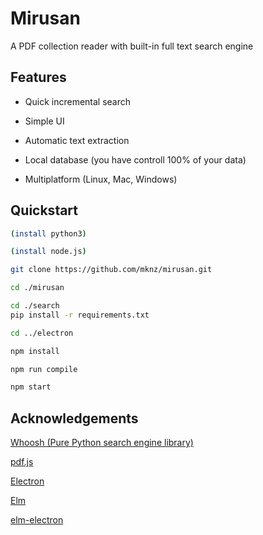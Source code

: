 # Mirusan

A PDF collection reader with built-in full text search engine

## Features

- Quick incremental search

- Simple UI

- Automatic text extraction

- Local database (you have controll 100% of your data)

- Multiplatform (Linux, Mac, Windows)

## Quickstart

```sh
(install python3)

(install node.js)

git clone https://github.com/mknz/mirusan.git

cd ./mirusan

cd ./search
pip install -r requirements.txt

cd ../electron

npm install

npm run compile

npm start
```

## Acknowledgements
[Whoosh (Pure Python search engine library)](http://whoosh.readthedocs.io/en/latest/)

[pdf.js](https://github.com/mozilla/pdf.js)

[Electron](http://electron.atom.io/)

[Elm](http://elm-lang.org/)

[elm-electron](https://github.com/elm-electron/electron/tree/master/examples/ipcRenderer)
